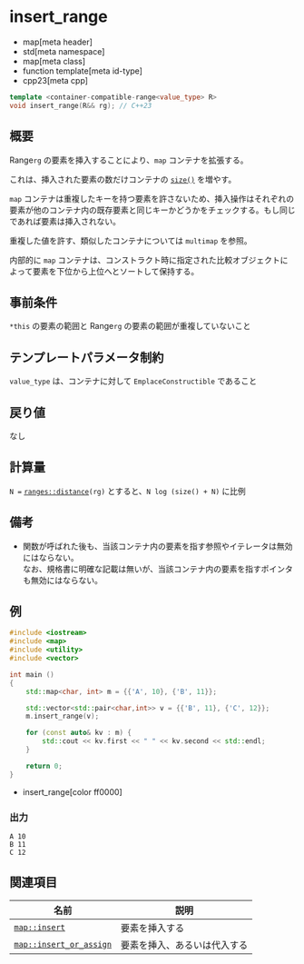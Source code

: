 # insert_range
* map[meta header]
* std[meta namespace]
* map[meta class]
* function template[meta id-type]
* cpp23[meta cpp]

```cpp
template <container-compatible-range<value_type> R>
void insert_range(R&& rg); // C++23
```

## 概要
Range`rg` の要素を挿入することにより、`map` コンテナを拡張する。

これは、挿入された要素の数だけコンテナの [`size()`](size.md) を増やす。

`map` コンテナは重複したキーを持つ要素を許さないため、挿入操作はそれぞれの要素が他のコンテナ内の既存要素と同じキーかどうかをチェックする。もし同じであれば要素は挿入されない。

重複した値を許す、類似したコンテナについては `multimap` を参照。

内部的に `map` コンテナは、コンストラクト時に指定された比較オブジェクトによって要素を下位から上位へとソートして保持する。


## 事前条件
`*this` の要素の範囲と Range`rg` の要素の範囲が重複していないこと


## テンプレートパラメータ制約
`value_type` は、コンテナに対して `EmplaceConstructible` であること


## 戻り値
なし


## 計算量
`N =` [`ranges::distance`](../../iterator/ranges_distance.md)`(rg)` とすると、`N log (size() + N)` に比例


## 備考
- 関数が呼ばれた後も、当該コンテナ内の要素を指す参照やイテレータは無効にはならない。  
	なお、規格書に明確な記載は無いが、当該コンテナ内の要素を指すポインタも無効にはならない。


## 例
```cpp example
#include <iostream>
#include <map>
#include <utility>
#include <vector>

int main ()
{
    std::map<char, int> m = {{'A', 10}, {'B', 11}};

    std::vector<std::pair<char,int>> v = {{'B', 11}, {'C', 12}};
    m.insert_range(v);

    for (const auto& kv : m) {
        std::cout << kv.first << " " << kv.second << std::endl;
    }

    return 0;
}
```
* insert_range[color ff0000]

### 出力
```
A 10
B 11
C 12
```

## 関連項目

| 名前                                           | 説明                                       |
|------------------------------------------------|--------------------------------------------|
| [`map::insert`](insert.md)                     | 要素を挿入する                          |
| [`map::insert_or_assign`](insert_or_assign.md) | 要素を挿入、あるいは代入する               |
